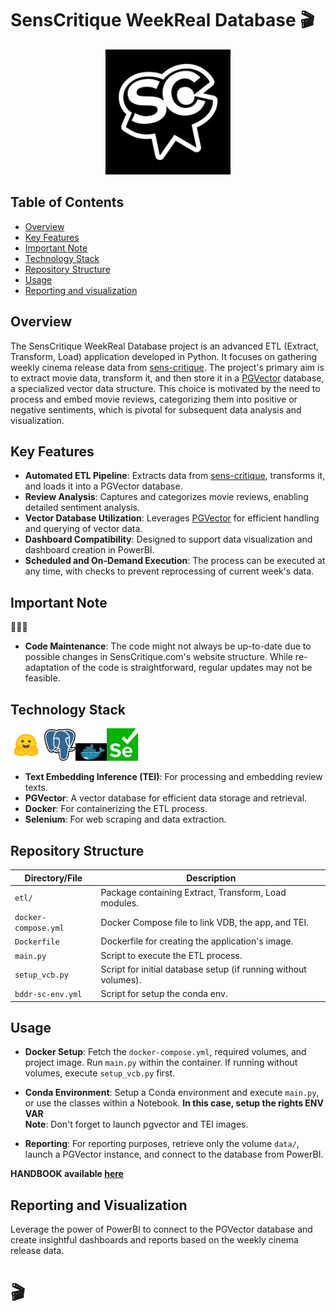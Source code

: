 # SensCritique WeekReal Database 🎬
<p align="center">
  <img src="res/sc.jpg" width="200">
</p>

## Table of Contents  
- [Overview](#overview)
- [Key Features](#key-features)
- [Important Note](#important-note)
- [Technology Stack](#technology-stack)
- [Repository Structure](#repository-structure)
- [Usage](#usage)
- [Reporting and visualization](#reporting-and-visualization)

## Overview
The SensCritique WeekReal Database project is an advanced ETL (Extract, Transform, Load) application developed in Python. It focuses on gathering weekly cinema release data from [sens-critique](https://www.senscritique.com/). The project's primary aim is to extract movie data, transform it, and then store it in a [PGVector](https://github.com/pgvector/pgvector) database, a specialized vector data structure. This choice is motivated by the need to process and embed movie reviews, categorizing them into positive or negative sentiments, which is pivotal for subsequent data analysis and visualization.

## Key Features
- **Automated ETL Pipeline**: Extracts data from [sens-critique](https://www.senscritique.com/), transforms it, and loads it into a PGVector database.
- **Review Analysis**: Captures and categorizes movie reviews, enabling detailed sentiment analysis.
- **Vector Database Utilization**: Leverages [PGVector]((https://github.com/pgvector/pgvector)) for efficient handling and querying of vector data.
- **Dashboard Compatibility**: Designed to support data visualization and dashboard creation in PowerBI.
- **Scheduled and On-Demand Execution**: The process can be executed at any time, with checks to prevent reprocessing of current week's data.

## Important Note
:rotating_light::rotating_light::rotating_light:
- **Code Maintenance**: The code might not always be up-to-date due to possible changes in SensCritique.com's website structure. While re-adaptation of the code is straightforward, regular updates may not be feasible.

## Technology Stack
<img src="res/hf.png" width="50"> <img src="res/pg.png" width="50"><img src="res/dock.jpg" width="50"><img src="res/sel.png" width="50">


- **Text Embedding Inference (TEI)**: For processing and embedding review texts.
- **PGVector**: A vector database for efficient data storage and retrieval.
- **Docker**: For containerizing the ETL process.
- **Selenium**: For web scraping and data extraction.

## Repository Structure
| Directory/File        | Description                                  |
|-----------------------|----------------------------------------------|
| `etl/`                | Package containing Extract, Transform, Load modules. |
| `docker-compose.yml`  | Docker Compose file to link VDB, the app, and TEI.   |
| `Dockerfile`          | Dockerfile for creating the application's image.     |
| `main.py`             | Script to execute the ETL process.                   |
| `setup_vcb.py`        | Script for initial database setup (if running without volumes). |
| `bddr-sc-env.yml`        | Script for setup the conda env. |

## Usage
- **Docker Setup**: Fetch the `docker-compose.yml`, required volumes, and project image. Run `main.py` within the container. If running 
without volumes, execute `setup_vcb.py` first.
- **Conda Environment**: Setup a Conda environment and execute `main.py`, or use the classes within a Notebook. **In this case, setup the rights ENV VAR**  
**Note**: Don't forget to launch pgvector and TEI images.  

- **Reporting**: For reporting purposes, retrieve only the volume `data/`, launch a PGVector instance, and connect to the database from PowerBI.
  
**HANDBOOK available [here](https://github.com/ilanaliouchouche/senscritique-weeklyreal-database/tree/main/handbook/README.md)**
## Reporting and Visualization
Leverage the power of PowerBI to connect to the PGVector database and create insightful dashboards and reports based on the weekly cinema release data.
# 🎬
